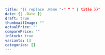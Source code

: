 ```yaml
---
title: "{{ replace .Name "-" " " | title }}"
date: {{ .Date }}
draft: true
thumbnailImage: ""
actualPrice: ""
comparePrice: ""
inStock: true
variants: []
categories: []
---
```


